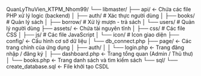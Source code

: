 QuanLyThuVien_KTPM_Nhom99/
└── libmaster/
    ├── api/                <- Chứa các file PHP xử lý logic (backend)
    │   ├── auth/           # Xác thực người dùng
    │   ├── books/          # Quản lý sách
    │   ├── borrow/         # Xử lý mượn - trả sách
    │   └── users/          # Quản lý người dùng
    ├── assets/             <- Chứa tài nguyên tĩnh
    │   ├── css/            # Các file CSS
    │   ├── js/             # Các file JavaScript
    │   └── icon/           # Icon giao diện
    ├── config/             <- Cấu hình cơ sở dữ liệu
    │   └── db_connect.php
    ├── page/               <- Các trang chính của ứng dụng
    │   ├── auth/
    │   │   └── login.php   <- Trang đăng nhập / đăng ký
    │   ├── dashboard.php   <- Trang tổng quan (Admin / Thủ thư)
    │   └── books.php       <- Trang danh sách và tìm kiếm sách
    └── sql/
        └── create_database.sql <- File khởi tạo CSDL
